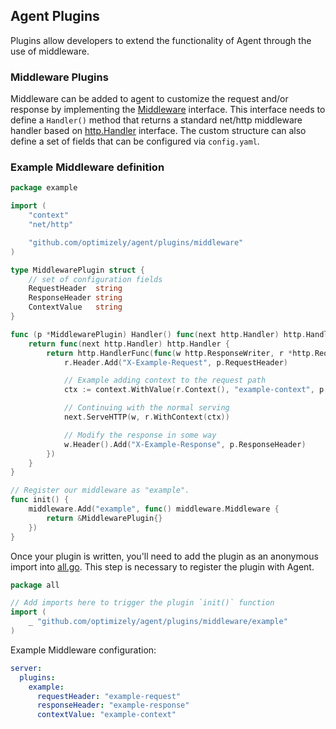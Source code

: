 ## Agent Plugins

Plugins allow developers to extend the functionality of Agent through the use of middleware.

### Middleware Plugins

Middleware can be added to agent to customize the request and/or response by implementing the [Middleware](./middleware/registry.go) interface.
This interface needs to define a `Handler()` method that returns a standard net/http middleware handler based on [http.Handler](https://golang.org/pkg/net/http/#Handler) interface.
The custom structure can also define a set of fields that can be configured via `config.yaml`.

### Example Middleware definition
```go
package example

import (
	"context"
	"net/http"

	"github.com/optimizely/agent/plugins/middleware"
)

type MiddlewarePlugin struct {
	// set of configuration fields
	RequestHeader  string
	ResponseHeader string
	ContextValue   string
}

func (p *MiddlewarePlugin) Handler() func(next http.Handler) http.Handler {
	return func(next http.Handler) http.Handler {
		return http.HandlerFunc(func(w http.ResponseWriter, r *http.Request) {
			r.Header.Add("X-Example-Request", p.RequestHeader)

			// Example adding context to the request path
			ctx := context.WithValue(r.Context(), "example-context", p.ContextValue)

			// Continuing with the normal serving
			next.ServeHTTP(w, r.WithContext(ctx))

			// Modify the response in some way
			w.Header().Add("X-Example-Response", p.ResponseHeader)
		})
	}
}

// Register our middleware as "example".
func init() {
	middleware.Add("example", func() middleware.Middleware {
		return &MiddlewarePlugin{}
	})
}
```

Once your plugin is written, you'll need to add the plugin as an anonymous import into [all.go](./middleware/all/all.go).
This step is necessary to register the plugin with Agent. 
```go
package all

// Add imports here to trigger the plugin `init()` function
import (
    _ "github.com/optimizely/agent/plugins/middleware/example"
)
```

Example Middleware configuration:
```yaml
server:
  plugins:
    example:
      requestHeader: "example-request"
      responseHeader: "example-response"
      contextValue: "example-context"
```
